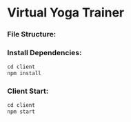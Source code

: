 # Virtual Yoga Trainer

### File Structure:

### Install Dependencies:

```jsx
cd client
npm install
```

### Client Start:

```jsx
cd client
npm start
```
